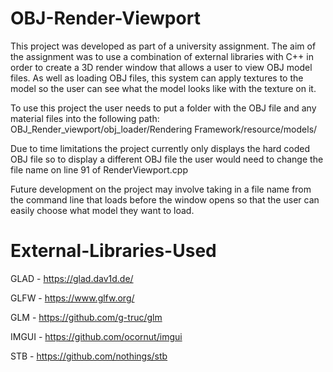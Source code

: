 # OBJ-Render-Viewport
This project was developed as part of a university assignment. The aim of the assignment was to use a combination of external libraries with C++ in order to create a 3D render window that allows a user to view OBJ model files.
As well as loading OBJ files, this system can apply textures to the model so the user can see what the model looks like with the texture on it.


To use this project the user needs to put a folder with the OBJ file and any material files into the following path:
OBJ_Render_viewport/obj_loader/Rendering Framework/resource/models/

Due to time limitations the project currently only displays the hard coded OBJ file so to display a different OBJ file the user would need to change the file name on line 91 of RenderViewport.cpp


Future development on the project may involve taking in a file name from the command line that loads before the window opens so that the user can easily choose what model they want to load.


# External-Libraries-Used

GLAD - https://glad.dav1d.de/

GLFW - https://www.glfw.org/

GLM - https://github.com/g-truc/glm

IMGUI - https://github.com/ocornut/imgui

STB - https://github.com/nothings/stb

